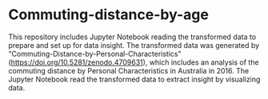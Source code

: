 # Commuting-distance-by-age

This repository includes Jupyter Notebook reading the transformed data to prepare and set up for data insight.
The transformed data was generated by "Commuting-Distance-by-Personal-Characteristics" (https://doi.org/10.5281/zenodo.4709631), which includes an analysis of the commuting distance by Personal Characteristics in Australia in 2016. 
The Jupyter Notebook read the transformed data to extract insight by visualizing data.

